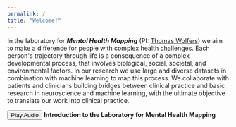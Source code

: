 ```yaml
---
permalink: /
title: "Welcome!"
---
```

In the laboratory for ***Mental Health Mapping*** (PI: [Thomas Wolfers](https://thomaswolfers.github.io)) we aim to make a difference for people with complex health challenges. Each person's trajectory through life is a consequence of a complex developmental process, that involves biological, social, societal, and environmental factors. In our research we use large and diverse datasets in combination with machine learning to map this process. We collaborate with patients and clinicians building bridges between clinical practice and basic research in neuroscience and machine learning, with the ultimate objective to translate our work into clinical practice.


<button onclick="document.getElementById('audioPlayer').play()">Play Audio</button> **Introduction to the Laboratory for Mental Health Mapping**

<audio id="audioPlayer" src="https://MHM-lab.github.io/files/MHM_lab.wav"></audio>
